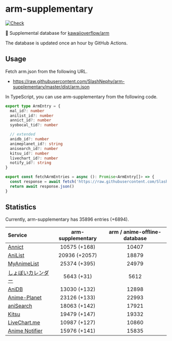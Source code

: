 # arm-supplementary

[![Check](https://github.com/SlashNephy/arm-supplementary/actions/workflows/check-node.yml/badge.svg)](https://github.com/SlashNephy/arm-supplementary/actions/workflows/check-node.yml)

💊 Supplemental database for [kawaiioverflow/arm](https://github.com/kawaiioverflow/arm)

The database is updated once an hour by GitHub Actions.

## Usage

Fetch arm.json from the following URL.

- https://raw.githubusercontent.com/SlashNephy/arm-supplementary/master/dist/arm.json

In TypeScript, you can use arm-supplementary from the following code.

```TypeScript
export type ArmEntry = {
  mal_id?: number
  anilist_id?: number
  annict_id?: number
  syobocal_tid?: number

  // extended
  anidb_id?: number
  animeplanet_id?: string
  anisearch_id?: number
  kitsu_id?: number
  livechart_id?: number
  notify_id?: string
}

export const fetchArmEntries = async (): Promise<ArmEntry[]> => {
  const response = await fetch('https://raw.githubusercontent.com/SlashNephy/arm-supplementary/master/dist/arm.json')
  return await response.json()
}
```

## Statistics

Currently, arm-supplementary has 35896 entries (+6894).

| Service                                     | arm-supplementary | arm / anime-offline-database |
| :------------------------------------------ | :---------------: | :--------------------------: |
| [Annict](https://annict.com)                |   10575 (+168)    |            10407             |
| [AniList](https://anilist.co)               |   20936 (+2057)   |            18879             |
| [MyAnimeList](https://myanimelist.net)      |   25374 (+395)    |            24979             |
| [しょぼいカレンダー](https://cal.syoboi.jp) |    5643 (+31)     |             5612             |
| [AniDB](https://anidb.net)                  |   13030 (+132)    |            12898             |
| [Anime-Planet](https://anime-planet.com)    |   23126 (+133)    |            22993             |
| [aniSearch](https://anisearch.com)          |   18063 (+142)    |            17921             |
| [Kitsu](https://kitsu.io)                   |   19479 (+147)    |            19332             |
| [LiveChart.me](https://livechart.me)        |   10987 (+127)    |            10860             |
| [Anime Notifier](https://notify.moe)        |   15976 (+141)    |            15835             |
